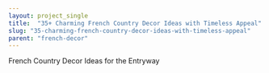 ```yaml
---
layout: project_single
title:  "35+ Charming French Country Decor Ideas with Timeless Appeal"
slug: "35-charming-french-country-decor-ideas-with-timeless-appeal"
parent: "french-decor"
---
```

French Country Decor Ideas for the Entryway